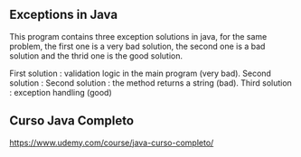 ## Exceptions in Java

This program contains three exception solutions in java, for the same problem, the first one is a very bad solution, the second one is a bad solution and the thrid one is the good solution.

First solution : validation logic in the main program (very bad).
Second solution : Second solution : the method returns a string (bad).
Third solution : exception handling (good)

## Curso Java Completo

https://www.udemy.com/course/java-curso-completo/
